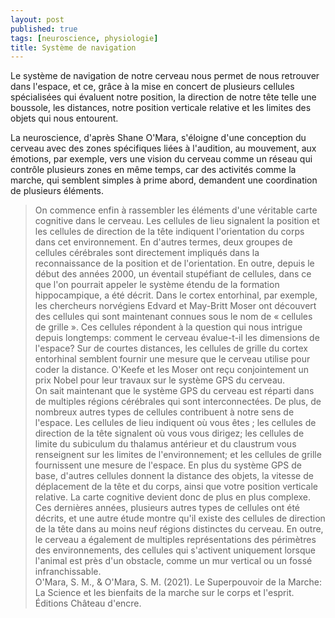 ```yaml
---
layout: post
published: true
tags: [neuroscience, physiologie]
title: Système de navigation
---
```


Le système de navigation de notre cerveau nous permet de nous retrouver dans l'espace, et ce, grâce à la mise en concert de plusieurs cellules spécialisées qui évaluent notre position, la direction de notre tête telle une boussole, les distances, notre position verticale relative et les limites des objets qui nous entourent.

La neuroscience, d'après Shane O'Mara, s'éloigne d'une conception du cerveau avec des zones spécifiques liées à l'audition, au mouvement, aux émotions, par exemple, vers une vision du cerveau comme un réseau qui contrôle plusieurs zones en même temps, car des activités comme la marche, qui semblent simples à prime abord, demandent une coordination de plusieurs éléments. 


>On commence enfin à rassembler les éléments d'une véritable carte cognitive dans le cerveau. Les cellules de lieu signalent la position et les cellules de direction de la tête indiquent l'orientation du corps dans cet environnement. En d'autres termes, deux groupes de cellules cérébrales sont directement impliqués dans la reconnaissance de la position et de l'orientation. En outre, depuis le début des années 2000, un éventail stupéfiant de cellules, dans ce  que l'on pourrait appeler le système étendu de la formation hippocampique, a été décrit. Dans le cortex entorhinal, par exemple, les chercheurs norvégiens Edvard et May-Britt Moser ont découvert des cellules qui sont maintenant connues sous le nom de « cellules de grille ». Ces cellules répondent à la question qui nous intrigue depuis longtemps: comment le cerveau évalue-t-il les dimensions de l'espace? Sur de courtes distances, les cellules de grille du cortex entorhinal semblent fournir une mesure que le cerveau utilise pour coder la distance. O'Keefe et les Moser ont reçu conjointement un prix Nobel pour leur travaux sur le système GPS du cerveau. <br> On sait maintenant que le système GPS du cerveau est réparti dans de multiples régions cérébrales qui sont interconnectées. De plus, de nombreux autres types de cellules contribuent à notre sens de l'espace. Les cellules de lieu indiquent où vous êtes ; les cellules de direction de la tête signalent où vous vous dirigez; les cellules de limite du subiculum du thalamus antérieur et du claustrum vous renseignent sur les limites de l'environnement; et les cellules de grille fournissent une mesure de l'espace. En plus du système GPS de base, d'autres cellules donnent la distance des objets, la vitesse de déplacement de la tête et du corps, ainsi que votre position verticale relative. La carte cognitive devient donc de plus en plus complexe. Ces dernières années, plusieurs autres types de cellules ont été décrits, et une autre étude montre qu'il existe des cellules de direction de la tête dans au moins neuf régions distinctes du cerveau. En outre, le cerveau a également de multiples représentations des périmètres des environnements, des cellules qui s'activent uniquement lorsque l'animal est près d'un obstacle, comme un mur vertical ou un fossé infranchissable.<br>
<span>O'Mara, S. M., &amp; O'Mara, S. M. (2021). Le Superpouvoir de la Marche: La Science et les bienfaits de la marche sur le corps et l'esprit. Éditions Château d'encre. </span>